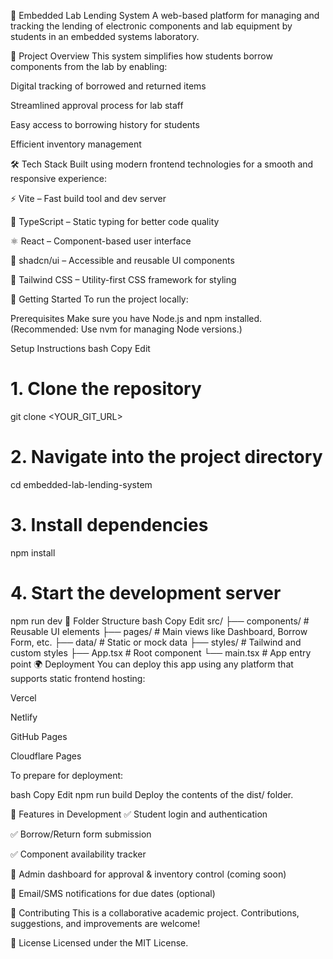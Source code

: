 🔌 Embedded Lab Lending System
A web-based platform for managing and tracking the lending of electronic components and lab equipment by students in an embedded systems laboratory.

🎯 Project Overview
This system simplifies how students borrow components from the lab by enabling:

Digital tracking of borrowed and returned items

Streamlined approval process for lab staff

Easy access to borrowing history for students

Efficient inventory management

🛠 Tech Stack
Built using modern frontend technologies for a smooth and responsive experience:

⚡ Vite – Fast build tool and dev server

🔷 TypeScript – Static typing for better code quality

⚛️ React – Component-based user interface

🧩 shadcn/ui – Accessible and reusable UI components

🎨 Tailwind CSS – Utility-first CSS framework for styling

🚀 Getting Started
To run the project locally:

Prerequisites
Make sure you have Node.js and npm installed.
(Recommended: Use nvm for managing Node versions.)

Setup Instructions
bash
Copy
Edit
# 1. Clone the repository
git clone <YOUR_GIT_URL>

# 2. Navigate into the project directory
cd embedded-lab-lending-system

# 3. Install dependencies
npm install

# 4. Start the development server
npm run dev
🧠 Folder Structure
bash
Copy
Edit
src/
├── components/     # Reusable UI elements
├── pages/          # Main views like Dashboard, Borrow Form, etc.
├── data/           # Static or mock data
├── styles/         # Tailwind and custom styles
├── App.tsx         # Root component
└── main.tsx        # App entry point
🌍 Deployment
You can deploy this app using any platform that supports static frontend hosting:

Vercel

Netlify

GitHub Pages

Cloudflare Pages

To prepare for deployment:

bash
Copy
Edit
npm run build
Deploy the contents of the dist/ folder.

🧪 Features in Development
✅ Student login and authentication

✅ Borrow/Return form submission

✅ Component availability tracker

🔄 Admin dashboard for approval & inventory control (coming soon)

🔄 Email/SMS notifications for due dates (optional)

🤝 Contributing
This is a collaborative academic project. Contributions, suggestions, and improvements are welcome!

📄 License
Licensed under the MIT License.
